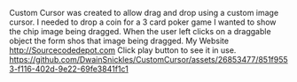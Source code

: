 Custom Cursor was created to allow drag and drop using a custom image cursor. I needed to drop a coin for a 3 card poker game I wanted to show the chip image being dragged. When the user left clicks on a draggable object the form shos that image being dragged.
My Website http://Sourcecodedepot.com
Click play button to see it in use.
https://github.com/DwainSnickles/CustomCursor/assets/26853477/851f9553-f116-402d-9e22-69fe3841f1c1


